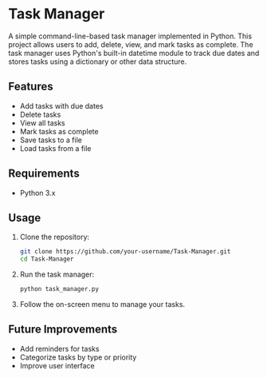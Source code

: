# Task Manager

A simple command-line-based task manager implemented in Python. This project allows users to add, delete, view, and mark tasks as complete. The task manager uses Python's built-in datetime module to track due dates and stores tasks using a dictionary or other data structure.

## Features

- Add tasks with due dates
- Delete tasks
- View all tasks
- Mark tasks as complete
- Save tasks to a file
- Load tasks from a file


## Requirements

- Python 3.x

## Usage

1. Clone the repository:
    ```bash
    git clone https://github.com/your-username/Task-Manager.git
    cd Task-Manager
    ```

2. Run the task manager:
    ```bash
    python task_manager.py
    ```

3. Follow the on-screen menu to manage your tasks.

## Future Improvements

- Add reminders for tasks
- Categorize tasks by type or priority
- Improve user interface
